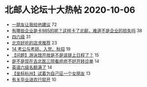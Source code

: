# 北邮人论坛十大热帖 2020-10-06

- [一朋友让我给他建议](https://bbs.byr.cn/article/Feeling/3156922) 72
- [有哪些企业是卡985的呢？这样卡了北邮，难道不是企业的损失吗](https://bbs.byr.cn/article/WorkLife/1154148) 38
- [四六级](https://bbs.byr.cn/article/StudyShare/198402) 31
- [北京好吃的店求推荐](https://bbs.byr.cn/article/Food/506479) 23
- [14 考公与考研、入党、秋招](https://bbs.byr.cn/article/CivilServant/45207) 19
- [【问题】游泳馆开放是不是该提上日程了？](https://bbs.byr.cn/article/Swim/128522) 15
- [是不是现在去北医三院看痘痘不好开转诊单](https://bbs.byr.cn/article/Beauty/331787) 14
- [英语六级名额满了](https://bbs.byr.cn/article/AimGraduate/1197810) 14
- [【坐标杭州】试着为自己征一个女朋友](https://bbs.byr.cn/article/Friends/1972579) 13
- [有关毕业进农行软开](https://bbs.byr.cn/article/Job/2103999) 10


